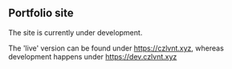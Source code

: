 ## Portfolio site

The site is currently under development.

The 'live' version can be found under https://czlvnt.xyz, whereas development happens under https://dev.czlvnt.xyz
